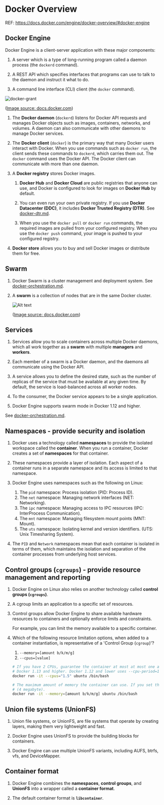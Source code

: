 # Docker Overview

REF: https://docs.docker.com/engine/docker-overview/#docker-engine

## Docker Engine

Docker Engine is a client-server application with these major components:

1. A server which is a type of long-running program called a daemon process (the `dockerd` command).

1. A REST API which specifies interfaces that programs can use to talk to the daemon and instruct it what to do.

1. A command line interface (CLI) client (the `docker` command).

![docker-grant](https://docs.docker.com/engine/images/architecture.svg)

([Image source: docs.docker.com](https://docs.docker.com))

1. The **Docker daemon** (`dockerd`) listens for Docker API requests and manages Docker objects such as images, containers,
   networks, and volumes. A daemon can also communicate with other daemons to manage Docker services.

1. The **Docker client** (`docker`) is the primary way that many Docker users interact with Docker. When you use commands
   such as `docker run`, the client sends these commands to `dockerd`, which carries them out. The `docker` command
   uses the Docker API. The Docker client can communicate with more than one daemon.

1. A **Docker registry** stores Docker images. 

    1. **Docker Hub** and **Docker Cloud** are public registries that anyone can use, and Docker is configured to look
       for images on **Docker Hub** by default.
       
    1. You can even run your own private registry. If you use **Docker Datacenter (DDC)**, it includes **Docker Trusted
       Registry (DTR)**. See [docker-dtr.md](docker-dtr.md).

    1. When you use the `docker pull` or `docker run` commands, the required images are pulled from your configured
       registry. When you use the `docker push` command, your image is pushed to your configured registry.
       
1. **Docker store** allows you to buy and sell Docker images or distribute them for free.


## Swarm

1. Docker Swarm is a cluster management and deployment system. See [docker-orchestration.md](docker-orchestration.md).

1. A **swarm** is a collection of nodes that are in the same Docker cluster.

   ![Alt text](https://docs.docker.com/ee/ucp/images/ucp-architecture-2.svg?sanitize=true)

   ([Image source: docs.docker.com](https://docs.docker.com))

## Services

1. Services allow you to scale containers across multiple Docker daemons, which all work together as a **swarm** with
   multiple **managers** and **workers**.
   
1. Each member of a swarm is a Docker daemon, and the daemons all communicate using the Docker API. 

1. A service allows you to define the desired state, such as the number of replicas of the service that must be
   available at any given time. By default, the service is load-balanced across all worker nodes. 
   
1. To the consumer, the Docker service appears to be a single application. 
   
1. Docker Engine supports swarm mode in Docker 1.12 and higher.

See [docker-orchestration.md](docker-orchestration.md).


## Namespaces - provide security and isolation

1. Docker uses a technology called **namespaces** to provide the isolated workspace called the **container**.
   When you run a container, Docker creates a set of **namespaces** for that container.

1. These namespaces provide a layer of isolation. Each aspect of a container runs in a separate namespace and its
   access is limited to that namespace.

1. Docker Engine uses namespaces such as the following on Linux:

    1. The `pid` namespace: Process isolation (PID: Process ID).
    1. The `net` namespace: Managing network interfaces (NET: Networking).
    1. The `ipc` namespace: Managing access to IPC resources (IPC: InterProcess Communication).
    1. The `mnt` namespace: Managing filesystem mount points (MNT: Mount).
    1. The `uts` namespace: Isolating kernel and version identifiers. (UTS: Unix Timesharing System).

1. The `PID` and `Network` namespaces mean that each container is isolated in terms of them, which maintains the
   isolation and separation of the container processes from underlying host services.


## Control groups (`cgroups`) - provide resource management and reporting

1. Docker Engine on Linux also relies on another technology called **control groups (`cgroups`)**. 

1. A cgroup limits an application to a specific set of resources. 

1. Control groups allow Docker Engine to share available hardware resources to containers and optionally enforce limits
   and constraints.
   
   For example, you can limit the memory available to a specific container.

1. Which of the following resource limitation options, when added to a container instantiation, is representative of a
   'Control Group (`cgroup`)'?

    1. `--memory=[amount b/k/m/g]`
    1. `--cpus=[value]`

    ```bash
    # If you have 2 CPUs, guarantee the container at most at most one and a half of the CPUs every second.
    # Docker 1.13 and higher. Docker 1.12 and lower uses --cpu-period=100000 --cpu-quota=50000
    docker run -it --cpus="1.5" ubuntu /bin/bash
    
    # The maximum amount of memory the container can use. If you set this option, the minimum allowed value is 4m
    # (4 megabyte).
    docker run -it --memory=[amount b/k/m/g] ubuntu /bin/bash
    ```


## Union file systems (UnionFS)

1. Union file systems, or UnionFS, are file systems that operate by creating layers, making them very lightweight and
   fast.
   
1. Docker Engine uses UnionFS to provide the building blocks for containers.

1. Docker Engine can use multiple UnionFS variants, including AUFS, btrfs, vfs, and DeviceMapper.


## Container format

1. Docker Engine combines the **namespaces**, **control groups**, and **UnionFS** into a wrapper called a **container
   format**. 

1. The default container format is **`libcontainer`**.
